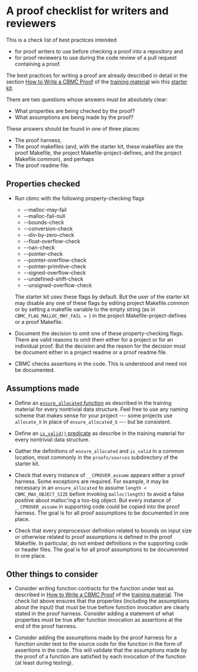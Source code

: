 # A proof checklist for writers and reviewers

This is a check list of best practices intended

* for proof writers to use before checking a proof into a repository and
* for proof reviewers to use during the code review of a pull
  request containing a proof.

The best practices for writing a proof are already described in detail
in the section [How to Write a CBMC Proof](PROOF-WRITING.md)
of the [training material](README.md)
win this [starter kit](../README.md).

There are two questions whose answers must be absolutely clear:

* What properties are being checked by the proof?
* What assumptions are being made by the proof?

These answers should be found in one of three places:

* The proof harness,
* The proof makefiles (and, with the starter kit, these makefiles are
  the proof Makefile, the project Makefile-project-defines,
  and the project Makefile.common), and perhaps
* The proof readme file.

## Properties checked

* Run cbmc with the following property-checking flags

	* --malloc-may-fail
	* --malloc-fail-null
	* --bounds-check
	* --conversion-check
	* --div-by-zero-check
	* --float-overflow-check
	* --nan-check
	* --pointer-check
	* --pointer-overflow-check
	* --pointer-primitive-check
	* --signed-overflow-check
	* --undefined-shift-check
	* --unsigned-overflow-check

  The starter kit uses these flags by default.  But the user of the starter kit
  may disable any one of these flags by editing project Makefile.common or
  by setting a makefile variable to the empty string
  (as in `CBMC_FLAG_MALLOC_MAY_FAIL = `)
  in the project Makefile-project-defines or a proof Makefile.

* Document the decision to omit one of these property-checking flags.
  There are valid reasons to omit them either for a project or for an
  individual proof. But the decision and the reason for the decision
  must be document either in a project readme or a proof readme file.

* CBMC checks assertions in the code.  This is understood and need not be
  documented.

## Assumptions made

* Define an
  [`ensure_allocated` function](PROOF-WRITING.md#the-ensure_allocated-function)
  as described in the training material for every nontrivial data structure.
  Feel free to use any naming scheme that makes sense for your project --- some
  projects use `allocate_X` in place of `ensure_allocated_X` --- but be
  consistent.

* Define an
  [`is_valid()` predicate](PROOF-WRITING.md##the-is_valid-function)
  as describe in the training material for every nontrivial data structure.

* Gather the definitions of `ensure_allocated` and `is_valid` in a common
  location, most commonly in the `proofs/sources` subdirectory of the
  starter kit.

* Check that every instance of `__CPROVER_assume` appears either a proof
  harness. Some exceptions are required.  For example, it may be necessary
  in an `ensure_allocated` to assume `length < CBMC_MAX_OBJECT_SIZE` before
  invoking `malloc(length)` to avoid a false positive about malloc'ing a
  too-big object. But every instance of `__CPROVER_assume` in supporting code
  could be copied into the proof harness.  The goal is for all proof
  assumptions to be documented in one place.

* Check that every preprocessor definition related to bounds on input size or
  otherwise related to proof assumptions is defined in the proof Makefile.
  In particular, do not embed definitions in the supporting code or header
  files. The goal is for all proof assumptions to be documented in one place.

## Other things to consider

* Consider writing function contracts for the function under test as
  described in [How to Write a CBMC Proof](PROOF-WRITING.md)
  of the [training material](README.md).
  The check list above ensures that the properties (including the
  assumptions about the input) that must be true before function
  invocation are clearly stated in the proof harness. Consider adding
  a statement of what properties must be true after function invocation
  as assertions at the end of the proof harness.

* Consider adding the assumptions made by the proof harness for a
  function under test to the source code for the function in the form
  of assertions in the code. This will validate that the assumptions made
  by the proof of a function are satisfied by each invocation of the function
  (at least during testing).
